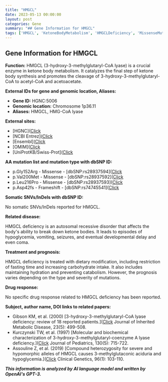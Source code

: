 ```yaml
---
title: "HMGCL"
date: 2023-05-13 00:00:00
layout: post
categories: Gene
summary: "## Gene Information for HMGCL"
tags: ['HMGCL', 'KetoneBodyMetabolism', 'HMGCLDeficiency', 'MissenseMutation', 'FrameshiftMutation', 'DietaryModification', 'AutosomalRecessiveDisorder', 'PrognosisVariability']
---
```


## Gene Information for HMGCL

**Function:** HMGCL (3-hydroxy-3-methylglutaryl-CoA lyase) is a crucial enzyme in ketone body metabolism. It catalyzes the final step of ketone body synthesis and promotes the cleavage of 3-hydroxy-3-methylglutaryl-CoA to acetyl-CoA and acetoacetate.

**External IDs for gene and genomic location, Aliases:**

- **Gene ID:** HGNC:5006
- **Genomic location:** Chromosome 1p36.11
- **Aliases:** HMGCL, HMG-CoA lyase

**External sites:**

- [HGNC]([Click](https://www.genenames.org/data/gene-symbol-report/#!/hgnc_id/HGNC:5006)
- [NCBI Entrez]([Click](https://www.ncbi.nlm.nih.gov/gene/3156)
- [Ensembl]([Click](https://asia.ensembl.org/Homo_sapiens/Gene/Summary?db=core;g=ENSG00000134202;r=1:15242069-15256657)
- [OMIM]([Click](https://omim.org/entry/246450)
- [UniProtKB/Swiss-Prot]([Click](https://www.uniprot.org/uniprot/P35914)

**AA mutation list and mutation type with dbSNP ID:**

- p.Gly152Arg - Missense - [dbSNP:rs28937594]([Click](https://www.ncbi.nlm.nih.gov/snp/rs28937594)
- p.Val200Met - Missense - [dbSNP:rs28937592]([Click](https://www.ncbi.nlm.nih.gov/snp/rs28937592)
- p.Leu216Pro - Missense - [dbSNP:rs28937593]([Click](https://www.ncbi.nlm.nih.gov/snp/rs28937593)
- p.Asp42fs - Frameshift - [dbSNP:rs74745541]([Click](https://www.ncbi.nlm.nih.gov/snp/rs74745541)

**Somatic SNVs/InDels with dbSNP ID:**

No somatic SNVs/InDels reported for HMGCL.

**Related disease:**

HMGCL deficiency is an autosomal recessive disorder that affects the body's ability to break down ketone bodies. It leads to episodes of hypoglycemia, vomiting, seizures, and eventual developmental delay and even coma.

**Treatment and prognosis:**

HMGCL deficiency is treated with dietary modification, including restriction of fasting time and increasing carbohydrate intake. It also includes maintaining hydration and preventing catabolism. However, the prognosis varies depending on the type and severity of mutations.

**Drug response:**

No specific drug response related to HMGCL deficiency has been reported.

**Subject, author name, DOI links to related papers:**

- Gibson KM, et al. (2000) [3-hydroxy-3-methylglutaryl-CoA lyase deficiency: review of 18 reported patients.]([Click](https://www.ncbi.nlm.nih.gov/pubmed/11102549) Journal of Inherited Metabolic Disease, 23(5): 499-508.
- Kurczynski TW, et al. (1997) [Molecular and biochemical characterization of 3-hydroxy-3-methylglutaryl-coenzyme A lyase deficiency.]([Click](https://www.ncbi.nlm.nih.gov/pubmed/9132663) Journal of Pediatrics, 130(5): 715-722.
- Assouline Z, et al. (2019) [Compound heterozygosity for severe and hypomorphic alleles of HMGCL causes 3-methylglutaconic aciduria and hypoglycemia.]([Click](https://www.ncbi.nlm.nih.gov/pubmed/31140078) Clinical Genetics, 96(1): 103-110.

**_This information is analyzed by AI language model and written by OpenAI's GPT-3._**